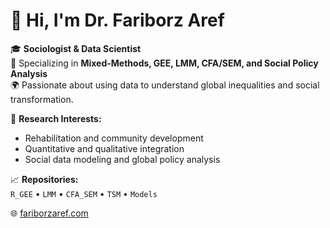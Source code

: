 # 👋 Hi, I'm Dr. Fariborz Aref  

🎓 **Sociologist & Data Scientist**  
🔬 Specializing in **Mixed-Methods, GEE, LMM, CFA/SEM, and Social Policy Analysis**  
🌍 Passionate about using data to understand global inequalities and social transformation.  

🧠 **Research Interests:**  
- Rehabilitation and community development  
- Quantitative and qualitative integration  
- Social data modeling and global policy analysis  

📈 **Repositories:**  
`R_GEE` • `LMM` • `CFA_SEM` • `TSM` • `Models`

🌐 [fariborzaref.com](https://fariborzaref.com)
